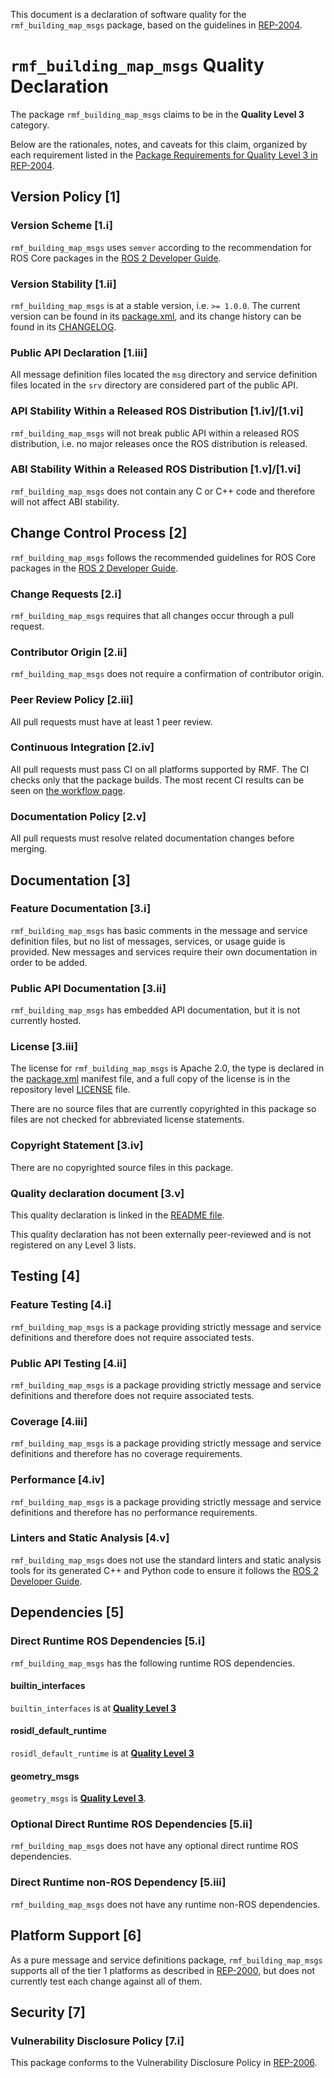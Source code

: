 This document is a declaration of software quality for the `rmf_building_map_msgs` package, based on the guidelines in [REP-2004](https://www.ros.org/reps/rep-2004.html).

# `rmf_building_map_msgs` Quality Declaration

The package `rmf_building_map_msgs` claims to be in the **Quality Level 3** category.

Below are the rationales, notes, and caveats for this claim, organized by each requirement listed in the [Package Requirements for Quality Level 3 in REP-2004](https://www.ros.org/reps/rep-2004.html).

## Version Policy [1]

### Version Scheme [1.i]

`rmf_building_map_msgs` uses `semver` according to the recommendation for ROS Core packages in the [ROS 2 Developer Guide](https://index.ros.org/doc/ros2/Contributing/Developer-Guide/#versioning).

### Version Stability [1.ii]

`rmf_building_map_msgs` is at a stable version, i.e. `>= 1.0.0`.
The current version can be found in its [package.xml](package.xml), and its change history can be found in its [CHANGELOG](CHANGELOG.rst).

### Public API Declaration [1.iii]

All message definition files located the `msg` directory and service definition files located in the `srv` directory are considered part of the public API.

### API Stability Within a Released ROS Distribution [1.iv]/[1.vi]

`rmf_building_map_msgs` will not break public API within a released ROS distribution, i.e. no major releases once the ROS distribution is released.

### ABI Stability Within a Released ROS Distribution [1.v]/[1.vi]

`rmf_building_map_msgs` does not contain any C or C++ code and therefore will not affect ABI stability.

## Change Control Process [2]

`rmf_building_map_msgs` follows the recommended guidelines for ROS Core packages in the [ROS 2 Developer Guide](https://index.ros.org/doc/ros2/Contributing/Developer-Guide/#package-requirements).

### Change Requests [2.i]

`rmf_building_map_msgs` requires that all changes occur through a pull request.

### Contributor Origin [2.ii]

`rmf_building_map_msgs` does not require a confirmation of contributor origin.

### Peer Review Policy [2.iii]

All pull requests must have at least 1 peer review.

### Continuous Integration [2.iv]

All pull requests must pass CI on all platforms supported by RMF.
The CI checks only that the package builds.
The most recent CI results can be seen on [the workflow page](https://github.com/osrf/traffic_editor/actions).

### Documentation Policy [2.v]

All pull requests must resolve related documentation changes before merging.

## Documentation [3]

### Feature Documentation [3.i]

`rmf_building_map_msgs` has basic comments in the message and service definition files, but no list of messages, services, or usage guide is provided.
New messages and services require their own documentation in order to be added.

### Public API Documentation [3.ii]

`rmf_building_map_msgs` has embedded API documentation, but it is not currently hosted.

### License [3.iii]

The license for `rmf_building_map_msgs` is Apache 2.0, the type is declared in the [package.xml](package.xml) manifest file, and a full copy of the license is in the repository level [LICENSE](../LICENSE) file.

There are no source files that are currently copyrighted in this package so files are not checked for abbreviated license statements.

### Copyright Statement [3.iv]

There are no copyrighted source files in this package.

### Quality declaration document [3.v]

This quality declaration is linked in the [README file](README.md).

This quality declaration has not been externally peer-reviewed and is not registered on any Level 3 lists.

## Testing [4]

### Feature Testing [4.i]

`rmf_building_map_msgs` is a package providing strictly message and service definitions and therefore does not require associated tests.

### Public API Testing [4.ii]

`rmf_building_map_msgs` is a package providing strictly message and service definitions and therefore does not require associated tests.

### Coverage [4.iii]

`rmf_building_map_msgs` is a package providing strictly message and service definitions and therefore has no coverage requirements.

### Performance [4.iv]

`rmf_building_map_msgs` is a package providing strictly message and service definitions and therefore has no performance requirements.

### Linters and Static Analysis [4.v]

`rmf_building_map_msgs` does not use the standard linters and static analysis tools for its generated C++ and Python code to ensure it follows the [ROS 2 Developer Guide](https://index.ros.org/doc/ros2/Contributing/Developer-Guide/#linters).

## Dependencies [5]

### Direct Runtime ROS Dependencies [5.i]

`rmf_building_map_msgs` has the following runtime ROS dependencies.

#### builtin\_interfaces

`builtin_interfaces` is at [**Quality Level 3**](https://github.com/ros2/rcl_interfaces/tree/master/builtin_interfaces/QUALITY_DECLARATION.md)

#### rosidl\_default_runtime

`rosidl_default_runtime` is at [**Quality Level 3**](https://github.com/ros2/rosidl_defaults/tree/master/rosidl_default_runtime/QUALITY_DECLARATION.md)

#### geometry_msgs

`geometry_msgs` is [**Quality Level 3**](https://github.com/ros2/common_interfaces/blob/master/geometry_msgs/QUALITY_DECLARATION.md).

### Optional Direct Runtime ROS Dependencies [5.ii]

`rmf_building_map_msgs` does not have any optional direct runtime ROS dependencies.

### Direct Runtime non-ROS Dependency [5.iii]

`rmf_building_map_msgs` does not have any runtime non-ROS dependencies.

## Platform Support [6]

As a pure message and service definitions package, `rmf_building_map_msgs` supports all of the tier 1 platforms as described in [REP-2000](https://www.ros.org/reps/rep-2000.html#support-tiers), but does not currently test each change against all of them.

## Security [7]

### Vulnerability Disclosure Policy [7.i]

This package conforms to the Vulnerability Disclosure Policy in [REP-2006](https://www.ros.org/reps/rep-2006.html).
